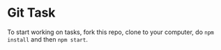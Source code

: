 Git Task
========

To start working on tasks, fork this repo, clone to your computer, do `npm install` and then `npm start`.
